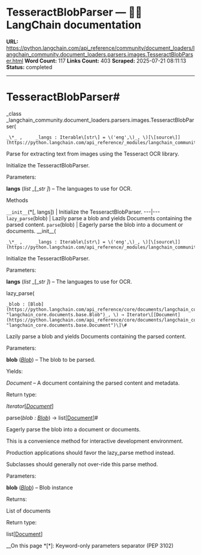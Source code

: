 # TesseractBlobParser — 🦜🔗 LangChain  documentation

**URL:** https://python.langchain.com/api_reference/community/document_loaders/langchain_community.document_loaders.parsers.images.TesseractBlobParser.html
**Word Count:** 117
**Links Count:** 403
**Scraped:** 2025-07-21 08:11:13
**Status:** completed

---

# TesseractBlobParser\#

_class _langchain\_community.document\_loaders.parsers.images.TesseractBlobParser\(

    _\*_ ,     _langs : Iterable\[str\] = \('eng',\)_, \)[\[source\]](https://python.langchain.com/api_reference/_modules/langchain_community/document_loaders/parsers/images.html#TesseractBlobParser)\#     

Parse for extracting text from images using the Tesseract OCR library.

Initialize the TesseractBlobParser.

Parameters:     

**langs** \(_list_ _\[__str_ _\]_\) – The languages to use for OCR.

Methods

`__init__`\(\*\[, langs\]\) | Initialize the TesseractBlobParser.   ---|---   `lazy_parse`\(blob\) | Lazily parse a blob and yields Documents containing the parsed content.   `parse`\(blob\) | Eagerly parse the blob into a document or documents.      \_\_init\_\_\(

    _\*_ ,     _langs : Iterable\[str\] = \('eng',\)_, \)[\[source\]](https://python.langchain.com/api_reference/_modules/langchain_community/document_loaders/parsers/images.html#TesseractBlobParser.__init__)\#     

Initialize the TesseractBlobParser.

Parameters:     

**langs** \(_list_ _\[__str_ _\]_\) – The languages to use for OCR.

lazy\_parse\(

    _blob : [Blob](https://python.langchain.com/api_reference/core/documents/langchain_core.documents.base.Blob.html#langchain_core.documents.base.Blob "langchain_core.documents.base.Blob")_, \) → Iterator\[[Document](https://python.langchain.com/api_reference/core/documents/langchain_core.documents.base.Document.html#langchain_core.documents.base.Document "langchain_core.documents.base.Document")\]\#     

Lazily parse a blob and yields Documents containing the parsed content.

Parameters:     

**blob** \([_Blob_](https://python.langchain.com/api_reference/core/documents/langchain_core.documents.base.Blob.html#langchain_core.documents.base.Blob "langchain_core.documents.base.Blob")\) – The blob to be parsed.

Yields:     

_Document_ – A document containing the parsed content and metadata.

Return type:     

_Iterator_\[[_Document_](https://python.langchain.com/api_reference/core/documents/langchain_core.documents.base.Document.html#langchain_core.documents.base.Document "langchain_core.documents.base.Document")\]

parse\(_blob : [Blob](https://python.langchain.com/api_reference/core/documents/langchain_core.documents.base.Blob.html#langchain_core.documents.base.Blob "langchain_core.documents.base.Blob")_\) → list\[[Document](https://python.langchain.com/api_reference/core/documents/langchain_core.documents.base.Document.html#langchain_core.documents.base.Document "langchain_core.documents.base.Document")\]\#     

Eagerly parse the blob into a document or documents.

This is a convenience method for interactive development environment.

Production applications should favor the lazy\_parse method instead.

Subclasses should generally not over-ride this parse method.

Parameters:     

**blob** \([_Blob_](https://python.langchain.com/api_reference/core/documents/langchain_core.documents.base.Blob.html#langchain_core.documents.base.Blob "langchain_core.documents.base.Blob")\) – Blob instance

Returns:     

List of documents

Return type:     

list\[[Document](https://python.langchain.com/api_reference/core/documents/langchain_core.documents.base.Document.html#langchain_core.documents.base.Document "langchain_core.documents.base.Document")\]

__On this page   *[\*]: Keyword-only parameters separator (PEP 3102)